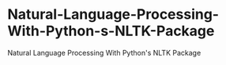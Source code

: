 # Natural-Language-Processing-With-Python-s-NLTK-Package
Natural Language Processing With Python's NLTK Package
